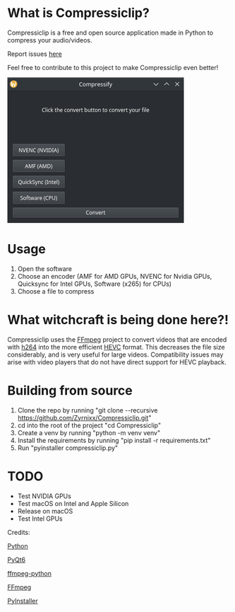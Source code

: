 # What is Compressiclip?
Compressiclip is a free and open source application made in Python to compress your audio/videos.

Report issues [here](https://github.com/Zyrnixx/Compressiclip/issues)

Feel free to contribute to this project to make Compressiclip even better!

![screenshot](https://raw.githubusercontent.com/Zyrnixx/Compressiclip/main/screenshot.png?token=GHSAT0AAAAAACURD5IVDR5OGQOBLM7IJV22ZWKMUNA)
# Usage
1. Open the software
2. Choose an encoder (AMF for AMD GPUs, NVENC for Nvidia GPUs, Quicksync for Intel GPUs, Software (x265) for CPUs)
3. Choose a file to compress

# What witchcraft is being done here?!
Compressiclip uses the [FFmpeg](https://ffmpeg.org/) project to convert videos that are encoded with [h264](https://en.wikipedia.org/wiki/Advanced_Video_Coding) into the more efficient [HEVC](https://en.wikipedia.org/wiki/High_Efficiency_Video_Coding) format. This decreases the file size considerably, and is very useful for large videos. Compatibility issues may arise with video players that do not have direct support for HEVC playback.

# Building from source
1. Clone the repo by running "git clone --recursive https://github.com/Zyrnixx/Compressiclip.git"
2. cd into the root of the project "cd Compressiclip"
3. Create a venv by running "python -m venv venv"
4. Install the requirements by running "pip install -r requirements.txt"
5. Run "pyinstaller compressiclip.py"

# TODO
* Test NVIDIA GPUs
* Test macOS on Intel and Apple Silicon
* Release on macOS
* Test Intel GPUs


Credits:

[Python](https://www.python.org/)

[PyQt6](https://pypi.org/project/PySide6/)

[ffmpeg-python](https://pypi.org/project/ffmpeg-python/)

[FFmpeg](https://ffmpeg.org/)

[PyInstaller](https://pypi.org/project/pyinstaller/)
